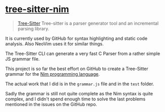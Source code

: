 # [tree-sitter-nim](https://github.com/aMOPel/tree-sitter-nim)

> [Tree-Sitter](https://tree-sitter.github.io/tree-sitter/) Tree-sitter is a parser generator tool and an incremental parsing library. 

It is currently used by GitHub for syntax highlighting and static code analysis.
Also NeoVim uses it for similar things.

The Tree-Sitter CLI can generate a very fast C Parser from a rather simple JS grammar file.

This project is so far the best effort on GitHub to create a Tree-Sitter grammar 
for the [Nim programming language](https://nim-lang.org/).

The actual work that I did is in the `grammar.js` file and in the `test` folder.

Sadly the grammar is still not quite complete as the Nim syntax is quite complex,
and I didn't spend enough time to solve the last problems mentioned in the issues on the GitHub repo.

